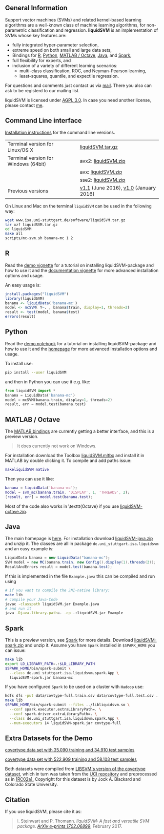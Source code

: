 
## General Information

Support vector machines (SVMs) and related kernel-based learning algorithms are
a well-known class of machine learning algorithms, for non-parametric
classification and regression. **liquidSVM** is an implementation of
SVMs whose key features are:

* fully integrated hyper-parameter selection,
* extreme speed on both small and large data sets,
* Bindings for [R](#R), [Python](#python), [MATLAB / Octave](#matlab-octave), [Java](#java), and [Spark](#spark),
* full flexibility for experts, and
* inclusion of a variety of different learning scenarios:
    - multi-class classification, ROC, and Neyman-Pearson learning,
    - least-squares, quantile, and expectile regression.


For questions and comments just contact us via
[mail](http://www.uni-stuttgart.de/cgi-bin/mail.cgi?liquidSVM=mathematik.uni-stuttgart.de).
There you also can ask to be registerd to our mailing list.

liquidSVM is licensed under [AGPL 3.0](http://www.gnu.org/licenses/agpl-3.0.html). In case you need another license, please contact [me](http://www.isa.uni-stuttgart.de/Steinwart/).

## Command Line interface

[Installation instructions](http://www.isa.uni-stuttgart.de/software/install.txt) for the command line versions.

|                                      |                                                                                    |
|--------------------------------------|------------------------------------------------------------------------------------|
| Terminal version for Linux/OS X      | [liquidSVM.tar.gz](http://www.isa.uni-stuttgart.de/software/liquidSVM.tar.gz)      |
| Terminal version for Windows (64bit) | avx2: [liquidSVM.zip](http://www.isa.uni-stuttgart.de/software/avx2/liquidSVM.zip) |
|                                      | avx:  [liquidSVM.zip](http://www.isa.uni-stuttgart.de/software/avx/liquidSVM.zip)  |
|                                      | sse2: [liquidSVM.zip](http://www.isa.uni-stuttgart.de/software/sse2/liquidSVM.zip) |
| Previous versions                    | [v1.1](v1.1) (June 2016), [v1.0](v1.0) (January 2016)                              |

On Linux and Mac on the terminal `liquidSVM` can be used in the following way:
```bash
wget www.isa.uni-stuttgart.de/software/liquidSVM.tar.gz
tar xzf liquidSVM.tar.gz
cd liquidSVM
make all
scripts/mc-svm.sh banana-mc 1 2
```

## R

Read the [demo vignette](http://www.isa.uni-stuttgart.de/software/R/demo.html) for a tutorial on installing liquidSVM-package and how to use it and the [documentation vignette](http://www.isa.uni-stuttgart.de/software/R/documentation.html) for more advanced installation options and usage.

An easy usage is:
```r
install.packages("liquidSVM")
library(liquidSVM)
banana <- liquidData('banana-mc')
model <- mcSVM( Y~. , banana$train, display=1, threads=2)
result <- test(model, banana$test)
errors(result)
```

## Python

Read the [demo notebook](http://www.isa.uni-stuttgart.de/software/python/demo.html) for a tutorial on installing liquidSVM-package and how to use it and the [homepage](bindings/python/) for more advanced installation options and usage.

To install use:
```bash
pip install --user liquidSVM
```
and then in Python you can use it e.g. like:
```python
from liquidSVM import *
banana = LiquidData('banana-mc')
model = mcSVM(banana.train, display=1, threads=2)
result, err = model.test(banana.test)
```


## MATLAB / Octave

The [MATLAB bindings](bindings/matlab/) are currently getting a better interface,
and this is a preview version.

> It does currently not work on Windows.

For installation download the Toolbox
[liquidSVM.mltbx](http://www.isa.uni-stuttgart.de/software/matlab/liquidSVM.mltbx)
and install it in MATLAB by double clicking it.
To compile and add paths issue:
```matlab
makeliquidSVM native
```
Then you can use it like:
```matlab
banana = liquidData('banana-mc');
model = svm_mc(banana.train, 'DISPLAY', 1, 'THREADS', 2);
[result, err] = model.test(banana.test);
```

Most of the code also works in \texttt{Octave}
if you use [liquidSVM-octave.zip](http://www.isa.uni-stuttgart.de/software/matlab/liquidSVM-octave.zip).


## Java
The main homepage is [here](bindings/java/).
For installation download [liquidSVM-java.zip](http://www.isa.uni-stuttgart.de/software/java/liquidSVM-java.zip) and unzip it.
The classes are all in package `de.uni_stuttgart.isa.liquidsvm` and an easy example is:
```java
LiquidData banana = new LiquidData("banana-mc");
SVM model = new MC(banana.train, new Config().display(1).threads(2));
ResultAndErrors result = model.test(banana.test);
```
If this is implemented in the file `Example.java` this can be compiled and run using
```bash
# if you want to compile the JNI-native library:
make lib
# compile your Java-Code
javac -classpath liquidSVM.jar Example.java
# and run it
java -Djava.library.path=. -cp .:liquidSVM.jar Example
```

## Spark
This is a preview version, see [Spark](bindings/spark/) for more details.
Download [liquidSVM-spark.zip](http://www.isa.uni-stuttgart.de/software/spark/liquidSVM-spark.zip) and unzip it.
Assume you have `Spark` installed in `$SPARK_HOME` you can issue:
```bash
make lib
export LD_LIBRARY_PATH=.:$LD_LIBRARY_PATH
$SPARK_HOME/bin/spark-submit \
  --class de.uni_stuttgart.isa.liquidsvm.spark.App \
  liquidSVM-spark.jar banana-mc
```
If you have configured `Spark` to be used on a cluster with `Hadoop` use:
```bash
hdfs dfs -put data/covtype-full.train.csv data/covtype-full.test.csv .
make lib
$SPARK_HOME/bin/spark-submit --files ../libliquidsvm.so \
  --conf spark.executor.extraLibraryPath=. \
  --conf spark.driver.extraLibraryPath=. \
  --class de.uni_stuttgart.isa.liquidsvm.spark.App \
  --num-executors 14 liquidSVM-spark.jar covtype-full
```



Extra Datasets for the Demo
---------------------------

[covertype data set with 35.090 training and 34.910 test samples](http://www.isa.uni-stuttgart.de/software/covtype.35000.zip)

[covertype data set with 522.909 training and 58.103 test samples](http://www.isa.uni-stuttgart.de/software/covtype.zip)

Both datasets were compiled from [LIBSVM's version of the covertype dataset](https://www.csie.ntu.edu.tw/~cjlin/libsvmtools/datasets/binary.html), which
in turn was taken from the [UCI repository](http://mlr.cs.umass.edu/ml/datasets/Covertype) and preprocessed as in [\[RC02a\].](https://www.csie.ntu.edu.tw/~cjlin/libsvmtools/datasets/ref.html#RC02a)
Copyright for this dataset is by Jock A. Blackard and Colorado State University.

Citation
--------

If you use liquidSVM, please cite it as:

> I. Steinwart and P. Thomann.
> *liquidSVM: A fast and versatile SVM package.*
> [*ArXiv e-prints 1702.06899*](http://arxiv.org/abs/1702.06899), February 2017.
